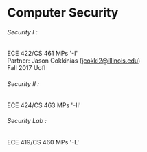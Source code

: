 # Computer Security
###### Security I :
ECE 422/CS 461 MPs '-I'  
Partner: Jason Cokkinias (jcokki2@illinois.edu)  
Fall 2017 UofI  
###### Security II :
ECE 424/CS 463 MPs '-II'  
###### Security Lab :
ECE 419/CS 460 MPs '-L'  